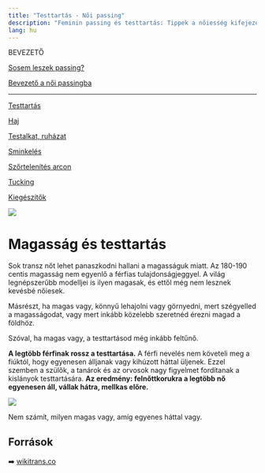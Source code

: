 ```yaml
---
title: "Testtartás - Női passing"
description: "Feminin passing és testtartás: Tippek a nőiesség kifejezéséhez a mindennapokban. 🌸💄"
lang: hu
---
```


<div class="floating-columns">

<div class="floating-bar">

BEVEZETŐ

[Sosem leszek passing?](/#/entry?id=sosem-leszek-passing)

[Bevezető a női passingba](/#/entry?id=feminizalas-passing)

<hr />

[Testtartás](/#/entry?id=feminizalas-testtartas)

[Haj](/#/entry?id=feminizalas-haj)

[Testalkat, ruházat](/#/entry?id=feminizalas-testalkat)

[Sminkelés](/#/entry?id=feminizalas-sminkeles)

[Szőrtelenítés arcon](/#/entry?id=feminizalas-arc-szortelenites)

[Tucking](/#/entry?id=feminizalas-tucking)

[Kiegészítők](/#/entry?id=feminizalas-kiegeszitok)

</div>

<div class="wiki-content">

<div class="header-image"><img src="assets/images/undraw_fashion_photoshoot.svg" /></div>

# Magasság és testtartás

Sok transz nőt lehet panaszkodni hallani a magasságuk miatt. Az 180-190 centis magasság nem egyenlő a férfias tulajdonságjeggyel. A világ legnépszerűbb modelljei is ilyen magasak, és ettől még nem lesznek kevésbé nőiesek.

Másrészt, ha magas vagy, könnyű lehajolni vagy görnyedni, mert szégyelled a magasságodat, vagy mert inkább közelebb szeretnéd érezni magad a földhöz.

Szóval, ha magas vagy, a testtartásod még inkább feltűnő.

**A legtöbb férfinak rossz a testtartása.** A férfi nevelés nem követeli meg a fiúktól, hogy egyenesen álljanak vagy kihúzott háttal üljenek. Ezzel szemben a szülők, a tanárok és az orvosok nagy figyelmet fordítanak a kislányok testtartására. **Az eredmény: felnőttkorukra a legtöbb nő egyenesen áll, vállak hátra, mellkas előre.**

<div class="content-image"><img src="assets/images/good-bad-posture.png" /></div>

Nem számít, milyen magas vagy, amíg egyenes háttal vagy.

## Források

➡️ [wikitrans.co](https://wikitrans.co)

</div>